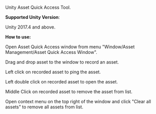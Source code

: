 Unity Asset Quick Access Tool.

**Supported Unity Version**:

Unity 2017.4 and above.

**How to use:**

Open Asset Quick Access window from menu "Window/Asset Management/Asset Quick Access Window".

Drag and drop asset to the window to record an asset.

Left click on recorded asset to ping the asset.

Left double click on recorded asset to open the asset.

Middle Click on recorded asset to remove the asset from list.

Open context menu on the top right of the window and click "Clear all assets" to remove all assets from list.
